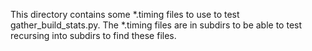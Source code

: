 This directory contains some *.timing files to use to test
gather_build_stats.py.  The *.timing files are in subdirs to be able to test
recursing into subdirs to find these files.
